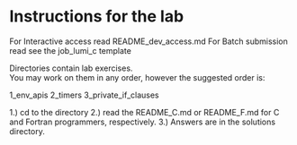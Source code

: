 # Instructions for the lab

For Interactive access read README_dev_access.md
For Batch submission   read see the job_lumi_c template

Directories contain lab exercises.  
You may work on them in any order, however the suggested order is:

   1_env_apis
   2_timers
   3_private_if_clauses

1.) cd to the directory 
2.) read the README_C.md or README_F.md for C and Fortran programmers, respectively.
3.) Answers are in the solutions directory.
